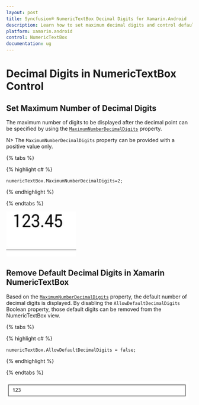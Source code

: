 ```yaml
---
layout: post
title: Syncfusion® NumericTextBox Decimal Digits for Xamarin.Android
description: Learn how to set maximum decimal digits and control default decimal digits support in Xamarin.Android NumericTextBox.
platform: xamarin.android
control: NumericTextBox
documentation: ug
---
```

# Decimal Digits in NumericTextBox Control

## Set Maximum Number of Decimal Digits

The maximum number of digits to be displayed after the decimal point can be specified by using the [`MaximumNumberDecimalDigits`](https://help.syncfusion.com/cr/xamarin-android/Com.Syncfusion.Numerictextbox.SfNumericTextBox.html#Com_Syncfusion_Numerictextbox_SfNumericTextBox_MaximumNumberDecimalDigits) property. 

N> The `MaximumNumberDecimalDigits` property can be provided with a positive value only.

{% tabs %}

{% highlight c# %}

	numericTextBox.MaximumNumberDecimalDigits=2;
  
{% endhighlight %}

{% endtabs %}

![Display the NumericTextBox value with maximum decimal digits](images/MaximumNumberDecimalDigits.png)

## Remove Default Decimal Digits in Xamarin NumericTextBox

Based on the [`MaximumNumberDecimalDigits`](https://help.syncfusion.com/cr/xamarin-android/Com.Syncfusion.Numerictextbox.SfNumericTextBox.html#Com_Syncfusion_Numerictextbox_SfNumericTextBox_MaximumNumberDecimalDigits) property, the default number of decimal digits is displayed. By disabling the `AllowDefaultDecimalDigits` Boolean property, those default digits can be removed from the NumericTextBox view.

{% tabs %}

{% highlight c# %}
            
    numericTextBox.AllowDefaultDecimalDigits = false;
  
{% endhighlight %}

{% endtabs %}

![Display the NumericTextBox value without default decimal digits](images/AllowDefaultDecimalDigits.png)
